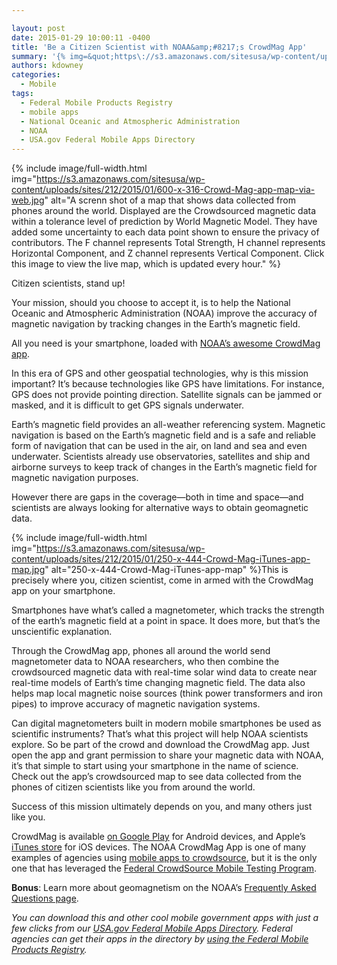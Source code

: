 ```yaml
---

layout: post
date: 2015-01-29 10:00:11 -0400
title: 'Be a Citizen Scientist with NOAA&amp;#8217;s CrowdMag App'
summary: '{% img=&quot;https\://s3.amazonaws.com/sitesusa/wp-content/uploads/sites/212/2015/01/600-x-316-Crowd-Mag-app-map-via-web.jpg&quot; alt=&quot;A screnn shot of a map that shows data collected from phones around the world. Displayed are the Crowdsourced magnetic data within a tolerance level of prediction by World Magnetic Model. They have added some uncertainty to each data point shown to ensure the privacy of contributors. The F channel represents Total Strength,'
authors: kdowney
categories:
  - Mobile
tags:
  - Federal Mobile Products Registry
  - mobile apps
  - National Oceanic and Atmospheric Administration
  - NOAA
  - USA.gov Federal Mobile Apps Directory
---
```


{% include image/full-width.html img="https://s3.amazonaws.com/sitesusa/wp-content/uploads/sites/212/2015/01/600-x-316-Crowd-Mag-app-map-via-web.jpg" alt="A screnn shot of a map that shows data collected from phones around the world. Displayed are the Crowdsourced magnetic data within a tolerance level of prediction by World Magnetic Model. They have added some uncertainty to each data point shown to ensure the privacy of contributors. The F channel represents Total Strength, H channel represents Horizontal Component, and Z channel represents Vertical Component. Click this image to view the live map, which is updated every hour." %}


Citizen scientists, stand up!

Your mission, should you choose to accept it, is to help the National Oceanic and Atmospheric Administration (NOAA) improve the accuracy of magnetic navigation by tracking changes in the Earth’s magnetic field.

All you need is your smartphone, loaded with [NOAA’s awesome CrowdMag app](http://www.ngdc.noaa.gov/geomag/crowdmag.shtml).

In this era of GPS and other geospatial technologies, why is this mission important? It’s because technologies like GPS have limitations. For instance, GPS does not provide pointing direction. Satellite signals can be jammed or masked, and it is difficult to get GPS signals underwater.

Earth&#8217;s magnetic field provides an all-weather referencing system. Magnetic navigation is based on the Earth’s magnetic field and is a safe and reliable form of navigation that can be used in the air, on land and sea and even underwater. Scientists already use observatories, satellites and ship and airborne surveys to keep track of changes in the Earth’s magnetic field for magnetic navigation purposes.

However there are gaps in the coverage—both in time and space—and scientists are always looking for alternative ways to obtain geomagnetic data.


{% include image/full-width.html img="https://s3.amazonaws.com/sitesusa/wp-content/uploads/sites/212/2015/01/250-x-444-Crowd-Mag-iTunes-app-map.jpg" alt="250-x-444-Crowd-Mag-iTunes-app-map" %}This is precisely where you, citizen scientist, come in armed with the CrowdMag app on your smartphone.

Smartphones have what’s called a magnetometer, which tracks the strength of the earth’s magnetic field at a point in space. It does more, but that’s the unscientific explanation.

Through the CrowdMag app, phones all around the world send magnetometer data to NOAA researchers, who then combine the crowdsourced magnetic data with real-time solar wind data to create near real-time models of Earth&#8217;s time changing magnetic field. The data also helps map local magnetic noise sources (think power transformers and iron pipes) to improve accuracy of magnetic navigation systems.

Can digital magnetometers built in modern mobile smartphones be used as scientific instruments? That’s what this project will help NOAA scientists explore. So be part of the crowd and download the CrowdMag app. Just open the app and grant permission to share your magnetic data with NOAA, it’s that simple to start using your smartphone in the name of science. Check out the app’s crowdsourced map to see data collected from the phones of citizen scientists like you from around the world.

Success of this mission ultimately depends on you, and many others just like you.

CrowdMag is available [on Google Play](https://play.google.com/store/apps/details?id=gov.noaa.ngdc.wmm2) for Android devices, and Apple’s [iTunes store](https://itunes.apple.com/app/id910578825) for iOS devices. The NOAA CrowdMag App is one of many examples of agencies using [mobile apps to crowdsource](https://www.WHATEVER/2014/12/22/how-six-agencies-are-crowdsourcing-with-mobile-apps/), but it is the only one that has leveraged the [Federal CrowdSource Mobile Testing Program](https://www.WHATEVER/services/mobile-application-testing-program/).

**Bonus**: Learn more about geomagnetism on the NOAA’s [Frequently Asked Questions page](http://www.ngdc.noaa.gov/geomag/faqgeom.shtml).

_You can download this and other cool mobile government apps with just a few clicks from our [USA.gov Federal Mobile Apps Directory](http://www.usa.gov/mobileapps.shtml). Federal agencies can get their apps in the directory by [using the Federal Mobile Products Registry](https://www.WHATEVER/services/the-federal-mobile-apps-registry/)._